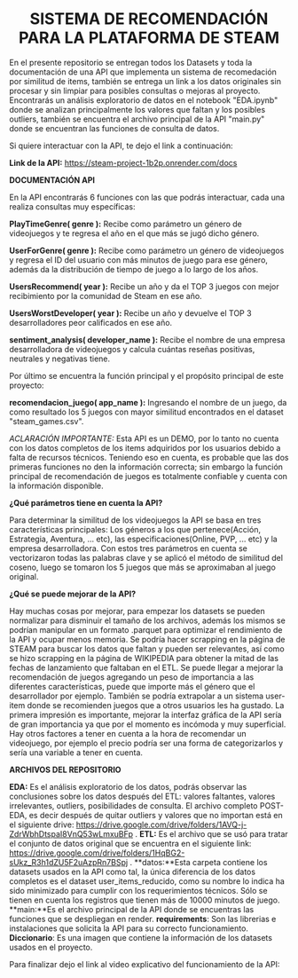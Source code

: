 # <h1 align=center>**SISTEMA DE RECOMENDACIÓN PARA LA PLATAFORMA DE STEAM** </h1>

En el presente repositorio se entregan todos los Datasets y toda la documentación de una API que implementa un sistema de recomedación por similitud de items, también se entrega un link a los datos originales sin procesar y sin limpiar para posibles consultas o mejoras al proyecto. Encontrarás un análisis exploratorio de datos en el notebook "EDA.ipynb" donde se analizan principalmente los valores que faltan y los posibles outliers, también se encuentra el archivo principal de la API "main.py" donde se encuentran las funciones de consulta de datos. 

Si quiere interactuar con la API, te dejo el link a continuación:

**Link de la API:** https://steam-project-1b2p.onrender.com/docs

**DOCUMENTACIÓN API**

En la API encontrarás 6 funciones con las que podrás interactuar, cada una realiza consultas muy específicas:

**PlayTimeGenre( genre ):** Recibe como parámetro un género de videojuegos y te regresa el año en el que más se jugó dicho género.

**UserForGenre( genre ):** Recibe como parámetro un género de videojuegos y regresa el ID del usuario con más minutos de juego para ese género, además da la distribución de tiempo de juego a lo largo de los años.

**UsersRecommend( year ):** Recibe un año y da el TOP 3 juegos con mejor recibimiento por la comunidad de Steam en ese año.

**UsersWorstDeveloper( year ):** Recibe un año y devuelve el TOP 3 desarrolladores peor calificados en ese año.

**sentiment_analysis( developer_name ):** Recibe el nombre de una empresa desarrolladora de videojuegos y calcula cuántas reseñas positivas, neutrales y negativas tiene.

Por último se encuentra la función principal y el propósito principal de este proyecto:

**recomendacion_juego( app_name ):** Ingresando el nombre de un juego, da como resultado los 5 juegos con mayor similitud encontrados en el dataset "steam_games.csv".

*ACLARACIÓN IMPORTANTE:* Esta API es un DEMO, por lo tanto no cuenta con los datos completos de los items adquiridos por los usuarios debido a falta de recursos técnicos. Teniendo eso en cuenta, es probable que las dos primeras funciones no den la información correcta; sin embargo la función principal de recomendación de juegos es totalmente confiable y cuenta con la información disponible.

**¿Qué parámetros tiene en cuenta la API?**

Para determinar la similitud de los videojuegos la API se basa en tres características principales: Los géneros a los que pertenece(Acción, Estrategia, Aventura, ... etc), las especificaciones(Online, PVP, ... etc) y la empresa desarrolladora. Con estos tres parámetros en cuenta se vectorizaron todas las palabras clave y se aplicó el método de similitud del coseno, luego se tomaron los 5 juegos que más se aproximaban al juego original.

**¿Qué se puede mejorar de la API?**

Hay muchas cosas por mejorar, para empezar los datasets se pueden normalizar para disminuir el tamaño de los archivos, además los mismos se podrían manipular en un formato .parquet para optimizar el rendimiento de la API y ocupar menos memoria.
Se podría hacer scrapping en la página de STEAM para buscar los datos que faltan y pueden ser relevantes, así como se hizo scrapping en la página de WIKIPEDIA para obtener la mitad de las fechas de lanzamiento que faltaban en el ETL.
Se puede llegar a mejorar la recomendación de juegos agregando un peso de importancia a las diferentes características, puede que importe más el género que el desarrollador por ejemplo. También se podría extrapolar a un sistema user-item donde se recomienden juegos que a otros usuarios les ha gustado.
La primera impresión es importante, mejorar la interfaz gráfica de la API sería de gran importancia ya que por el momento es incómoda y muy superficial.
Hay otros factores a tener en cuenta a la hora de recomendar un videojuego, por ejemplo el precio podría ser una forma de categorizarlos y sería una variable a tener en cuenta.

**ARCHIVOS DEL REPOSITORIO**

**EDA:** Es el análisis exploratorio de los datos, podrás observar las conclusiones sobre los datos después del ETL: valores faltantes, valores irrelevantes, outliers, posibilidades de consulta. El archivo completo POST-EDA, es decir después de quitar outliers y valores que no importan está en el siguiente drive: https://drive.google.com/drive/folders/1AVQ-j-ZdrWbhDtspaI8VnQ53wLmxuBFp .
**ETL:** Es el archivo que se usó para tratar el conjunto de datos original que se encuentra en el siguiente link: https://drive.google.com/drive/folders/1HqBG2-sUkz_R3h1dZU5F2uAzpRn7BSpj .
**datos:**Esta carpeta contiene los datasets usados en la API como tal, la única diferencia de los datos completos es el dataset user_items_reducido, como su nombre lo indica ha sido minimizado para cumplir con los requerimientos técnicos. Sólo se tienen en cuenta los registros que tienen más de 10000 minutos de juego.
**main:**Es el archivo principal de la API donde se encuentras las funciones que se despliegan en render.
**requirements**: Son las librerias e instalaciones que solicita la API para su correcto funcionamiento.
**Diccionario**: Es una imagen que contiene la información de los datasets usados en el proyecto.



Para finalizar dejo el link al video explicativo del funcionamiento de la API:



